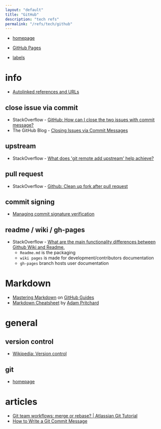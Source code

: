 ```yaml
---
layout: "default"
title: "GitHub"
description: "tech refs"
permalink: "/refs/tech/github"
---
```


- [homepage](https://github.com/)

- [GitHub Pages](pages.md)
- [labels](labels.md)

# info

- [Autolinked references and URLs](https://docs.github.com/en/github/writing-on-github/working-with-advanced-formatting/autolinked-references-and-urls#issues-and-pull-requests)

## close issue via commit

- StackOverflow - [GitHub: How can I close the two issues with commit message?](https://stackoverflow.com/questions/60027222/github-how-can-i-close-the-two-issues-with-commit-message#60027286)
- The GitHub Blog - [Closing Issues via Commit Messages](https://github.blog/2013-01-22-closing-issues-via-commit-messages/)

## upstream

- StackOverflow - [What does 'git remote add upstream' help achieve?](https://stackoverflow.com/questions/8948803/what-does-git-remote-add-upstream-help-achieve)

## pull request

- StackOverflow - [Github: Clean up fork after pull request](https://stackoverflow.com/questions/38641546/github-clean-up-fork-after-pull-request)

## commit signing

- [Managing commit signature verification](https://docs.github.com/en/authentication/managing-commit-signature-verification)

## readme / wiki / gh-pages

- StackOverflow - [What are the main functionality differences between Github Wiki and Readme,](https://stackoverflow.com/questions/32430473/what-are-the-main-functionality-differences-between-github-wiki-and-readme)
    - `Readme.md` is the packaging
    - `wiki pages` is made for development/contributors documentation
    - `gh-pages` branch hosts user documentation


# Markdown

- [Mastering Markdown](https://guides.github.com/features/mastering-markdown/) on [GitHub Guides](https://guides.github.com/)
- [Markdown Cheatsheet](https://github.com/adam-p/markdown-here/wiki/Markdown-Cheatsheet) by [Adam Pritchard](https://github.com/adam-p)

# general

## version control

- [Wikipedia: Version control](https://en.wikipedia.org/wiki/Version_control)

## git

- [homepage](https://git-scm.com/)

# articles

- [Git team workflows: merge or rebase? | Atlassian Git Tutorial](https://www.atlassian.com/git/articles/git-team-workflows-merge-or-rebase)
- [How to Write a Git Commit Message](https://chris.beams.io/posts/git-commit/)
